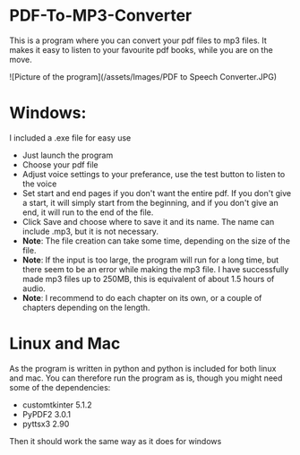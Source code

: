 # PDF-To-MP3-Converter
This is a program where you can convert your pdf files to mp3 files. It makes it easy to listen to your favourite pdf books, while you are on the move.

![Picture of the program](/assets/Images/PDF to Speech Converter.JPG)

# Windows:

I included a .exe file for easy use
- Just launch the program
- Choose your pdf file
- Adjust voice settings to your preferance, use the test button to listen to the voice
- Set start and end pages if you don't want the entire pdf. If you don't give a start, it will simply start from the beginning, and if you don't give an end, it will run to the end of the file.
- Click Save and choose where to save it and its name. The name can include .mp3, but it is not necessary.
- **Note**: The file creation can take some time, depending on the size of the file.
- **Note**: If the input is too large, the program will run for a long time, but there seem to be an error while making the mp3 file. I have successfully made mp3 files up to 250MB, this is equivalent of about 1.5 hours of audio.
- **Note**: I recommend to do each chapter on its own, or a couple of chapters depending on the length.


# Linux and Mac

As the program is written in python and python is included for both linux and mac. You can therefore run the program as is, though you might need some of the dependencies: 
- customtkinter 5.1.2
- PyPDF2 3.0.1
- pyttsx3 2.90<br>

Then it should work the same way as it does for windows
